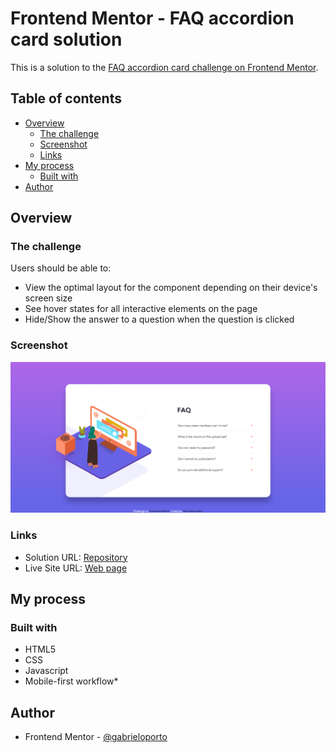 # Frontend Mentor - FAQ accordion card solution

This is a solution to the [FAQ accordion card challenge on Frontend Mentor](https://www.frontendmentor.io/challenges/faq-accordion-card-XlyjD0Oam).

## Table of contents

- [Overview](#overview)
  - [The challenge](#the-challenge)
  - [Screenshot](#screenshot)
  - [Links](#links)
- [My process](#my-process)
  - [Built with](#built-with)
- [Author](#author)

## Overview

### The challenge

Users should be able to:

- View the optimal layout for the component depending on their device's screen size
- See hover states for all interactive elements on the page
- Hide/Show the answer to a question when the question is clicked

### Screenshot

![Screenshot-project](images/screenshot-frontend-mentor-faq-accordion.png)

### Links

- Solution URL: [Repository](https://github.com/gabrieloporto/faq-accordion-card-main)
- Live Site URL: [Web page](https://gabrieloporto.github.io/faq-accordion-card-main/)

## My process

### Built with

- HTML5
- CSS
- Javascript
- Mobile-first workflow\*

## Author

- Frontend Mentor - [@gabrieloporto](https://www.frontendmentor.io/profile/gabrieloporto)
